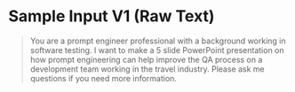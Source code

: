 # Sample Input V1 (Raw Text)

> You are a prompt engineer professional with a background working in software testing. I want to make a 5 slide PowerPoint presentation on how prompt engineering can help improve the QA process on a development team working in the travel industry. Please ask me questions if you need more information.